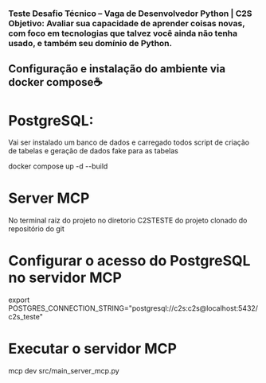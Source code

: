 ### Teste Desafio Técnico – Vaga de Desenvolvedor Python | C2S Objetivo: Avaliar sua capacidade de aprender coisas novas, com foco em tecnologias que talvez você ainda não tenha usado, e também seu domínio de Python.


## Configuração e instalação do ambiente via docker compose☕️
 

# PostgreSQL:

Vai ser instalado um banco de dados e carregado todos script de criação de tabelas e geração de dados fake para as tabelas

docker compose up -d --build

# Server MCP

No terminal raiz do projeto no diretorio C2STESTE do projeto clonado do repositório do git


# Configurar o acesso do PostgreSQL no servidor MCP

export POSTGRES_CONNECTION_STRING="postgresql://c2s:c2s@localhost:5432/c2s_teste"

# Executar o servidor MCP

mcp dev src/main_server_mcp.py
